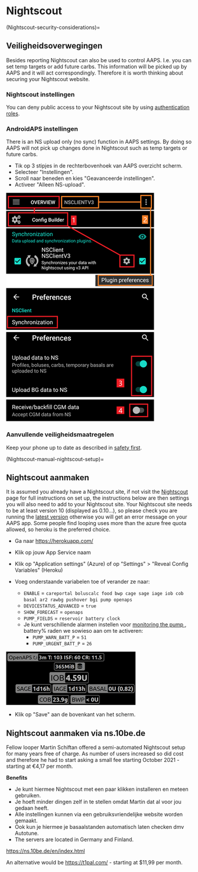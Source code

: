 # Nightscout

(Nightscout-security-considerations)=

## Veiligheidsoverwegingen

Besides reporting Nightscout can also be used to control AAPS. I.e. you can set temp targets or add future carbs. This information will be picked up by AAPS and it will act correspondingly. Therefore it is worth thinking about securing your Nightscout website.

### Nightscout instellingen

You can deny public access to your Nightscout site by using [authentication roles](https://nightscout.github.io/nightscout/security).

### AndroidAPS instellingen

There is an NS upload only (no sync) function in AAPS settings. By doing so AAPS will not pick up changes done in Nightscout such as temp targets or future carbs.

* Tik op 3 stipjes in de rechterbovenhoek van AAPS overzicht scherm.
* Selecteer "Instellingen".
* Scroll naar beneden en kies "Geavanceerde instellingen".
* Activeer "Alleen NS-upload".

![Nightscout upload only](../images/NSsafety.png)

### Aanvullende veiligheidsmaatregelen

Keep your phone up to date as described in [safety first](../Getting-Started/Safety-first.md).

(Nightscout-manual-nightscout-setup)=

## Nightscout aanmaken

It is assumed you already have a Nightscout site, if not visit the [Nightscout](http://nightscout.github.io/nightscout/new_user/) page for full instructions on set up, the instructions below are then settings you will also need to add to your Nightscout site. Your Nightscout site needs to be at least version 10 (displayed as 0.10...), so please check you are running the [latest version](https://nightscout.github.io/update/update/#updating-your-site-to-the-latest-version) otherwise you will get an error message on your AAPS app. Some people find looping uses more than the azure free quota allowed, so heroku is the preferred choice.

* Ga naar https://herokuapp.com/

* Klik op jouw App Service naam

* Klik op "Application settings" (Azure) of op "Settings" > "Reveal Config Variables" (Heroku)

* Voeg onderstaande variabelen toe of verander ze naar:
  
  * `ENABLE` = `careportal boluscalc food bwp cage sage iage iob cob basal ar2 rawbg pushover bgi pump openaps`
  * `DEVICESTATUS_ADVANCED` = `true`
  * `SHOW_FORECAST` = `openaps`
  * `PUMP_FIELDS` = `reservoir battery clock`
  * Je kunt verschillende alarmen instellen voor [monitoring the pump ](https://github.com/nightscout/cgm-remote-monitor#pump-pump-monitoring), battery% raden we sowieso aan om te activeren: 
    * `PUMP_WARN_BATT_P` = `51`
    * `PUMP_URGENT_BATT_P` = `26` 

![Azure](../images/nightscout1.png)

* Klik op "Save" aan de bovenkant van het scherm.

## Nightscout aanmaken via ns.10be.de

Fellow looper Martin Schiftan offered a semi-automated Nightscout setup for many years free of charge. As number of users increased so did cost and therefore he had to start asking a small fee starting October 2021 - starting at €4,17 per month.

**Benefits**

* Je kunt hiermee Nightscout met een paar klikken installeren en meteen gebruiken. 
* Je hoeft minder dingen zelf in te stellen omdat Martin dat al voor jou gedaan heeft.
* Alle instellingen kunnen via een gebruiksvriendelijke website worden gemaakt. 
* Ook kun je hiermee je basaalstanden automatisch laten checken dmv Autotune. 
* The servers are located in Germany and Finland.

<https://ns.10be.de/en/index.html>

An alternative would be <https://t1pal.com/> - starting at $11,99 per month.
